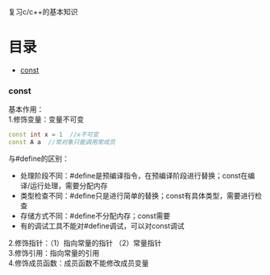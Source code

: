 复习c/c++的基本知识
# 目录
* [const](#-const)

### const
基本作用：  
1.修饰变量：变量不可变  
```cpp
const int x = 1  //x不可变
const A a  //常对象只能调用常成员
```
与#define的区别：  
* 处理阶段不同：#define是预编译指令，在预编译阶段进行替换；const在编译/运行处理，需要分配内存  
* 类型检查不同：#define只是进行简单的替换；const有具体类型，需要进行检查
* 存储方式不同：#define不分配内存；const需要  
* 有的调试工具不能对#define调试，可以对const调试  

2.修饰指针：（1）指向常量的指针 （2）常量指针  
3.修饰引用：指向常量的引用  
4.修饰成员函数：成员函数不能修改成员变量  
